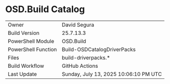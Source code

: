 ﻿# OSD.Build Catalog

| | |
|-|-|
| Owner | David Segura |
| Build Version | 25.7.13.3 |
| PowerShell Module | OSD.Build |
| PowerShell Function | Build-OSDCatalogDriverPacks |
| Files | build-driverpacks.* |
| Build Workflow | GitHub Actions |
| Last Update | Sunday, July 13, 2025 10:06:10 PM UTC |
